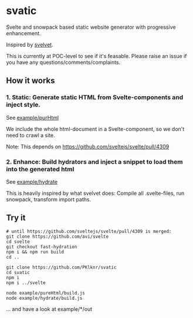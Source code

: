 # svatic

Svelte and snowpack based static website generator with progressive enhancement.

Inspired by [svelvet](https://github.com/jakedeichert/svelvet).

This is currently at POC-level to see if it's feasable. Please raise an issue
if you have any questions/comments/complaints.


## How it works
### 1. Static: Generate static HTML from Svelte-components and inject style.

See [example/purHtml](https://github.com/PKlknr/svatic/tree/master/example/pureHtml)

We include the whole html-document in a Svelte-component,
so we don't need to crawl a site.

Note: This depends on https://github.com/sveltejs/svelte/pull/4309


### 2. Enhance: Build hydrators and inject a snippet to load them into the generated html

See [example/hydrate](https://github.com/PKlknr/svatic/tree/master/example/hydrate)

This is heavily inspired by what svelvet does: Compile all .svelte-files,
run snowpack, transform import paths.


## Try it
```
# until https://github.com/sveltejs/svelte/pull/4309 is merged:
git clone https://github.com/avi/svelte
cd svelte
git checkout fast-hydration
npm i && npm run build
cd ..

git clone https://github.com/PKlknr/svatic
cd svatic
npm i
npm i ../svelte

node example/pureHtml/build.js
node example/hydrate/build.js
```
... and have a look at example/*/out
